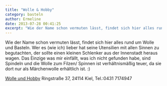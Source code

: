 ```yaml
---
title: "Wolle & Hobby"
category: basteln
author: Ermeline
date: 2013-07-28 00:41:25
excerpt: "Wie der Name schon vermuten lässt, findet sich hier alles rund um Wolle und Basteln."
---
```


Wie der Name schon vermuten lässt, findet sich hier alles rund um Wolle und Basteln. Wer es (wie ich) lieber hat seine Utensilien mit allen Sinnen zu begutachten, der sollte einen kleinen Schlenker aus der Innenstadt heraus wagen. Das Einzige was mir einfällt, was ich nicht gefunden habe, sind Spindeln und die Wolle zum Filzen/ Spinnen ist verhältnismäßig teuer, da sie dort nur als Märchenwolle erhältlich ist. :) 

[Wolle und Hobby](http://www.wolleundhobby.de/)
Ringstraße 37, 24114 Kiel, Tel.:0431 7174947

